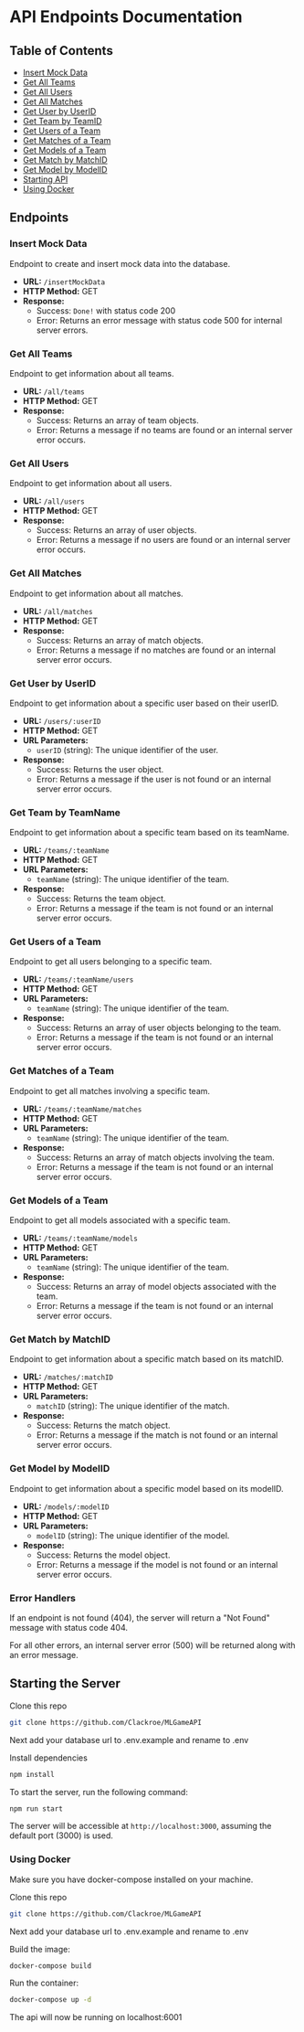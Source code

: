 # API Endpoints Documentation


## Table of Contents

- [Insert Mock Data](#insert-mock-data)
- [Get All Teams](#get-all-teams)
- [Get All Users](#get-all-users)
- [Get All Matches](#get-all-matches)
- [Get User by UserID](#get-user-by-userid)
- [Get Team by TeamID](#get-team-by-teamid)
- [Get Users of a Team](#get-users-of-a-team)
- [Get Matches of a Team](#get-matches-of-a-team)
- [Get Models of a Team](#get-models-of-a-team)
- [Get Match by MatchID](#get-match-by-matchid)
- [Get Model by ModelID](#get-model-by-modelid)
- [Starting API](#starting-the-server)
- [Using Docker](#using-docker)

## Endpoints

### Insert Mock Data

Endpoint to create and insert mock data into the database.

- **URL:** `/insertMockData`
- **HTTP Method:** GET
- **Response:**
  - Success: `Done!` with status code 200
  - Error: Returns an error message with status code 500 for internal server errors.

### Get All Teams

Endpoint to get information about all teams.

- **URL:** `/all/teams`
- **HTTP Method:** GET
- **Response:**
  - Success: Returns an array of team objects.
  - Error: Returns a message if no teams are found or an internal server error occurs.

### Get All Users

Endpoint to get information about all users.

- **URL:** `/all/users`
- **HTTP Method:** GET
- **Response:**
  - Success: Returns an array of user objects.
  - Error: Returns a message if no users are found or an internal server error occurs.

### Get All Matches

Endpoint to get information about all matches.

- **URL:** `/all/matches`
- **HTTP Method:** GET
- **Response:**
  - Success: Returns an array of match objects.
  - Error: Returns a message if no matches are found or an internal server error occurs.

### Get User by UserID

Endpoint to get information about a specific user based on their userID.

- **URL:** `/users/:userID`
- **HTTP Method:** GET
- **URL Parameters:**
  - `userID` (string): The unique identifier of the user.
- **Response:**
  - Success: Returns the user object.
  - Error: Returns a message if the user is not found or an internal server error occurs.

### Get Team by TeamName

Endpoint to get information about a specific team based on its teamName.

- **URL:** `/teams/:teamName`
- **HTTP Method:** GET
- **URL Parameters:**
  - `teamName` (string): The unique identifier of the team.
- **Response:**
  - Success: Returns the team object.
  - Error: Returns a message if the team is not found or an internal server error occurs.

### Get Users of a Team

Endpoint to get all users belonging to a specific team.

- **URL:** `/teams/:teamName/users`
- **HTTP Method:** GET
- **URL Parameters:**
  - `teamName` (string): The unique identifier of the team.
- **Response:**
  - Success: Returns an array of user objects belonging to the team.
  - Error: Returns a message if the team is not found or an internal server error occurs.

### Get Matches of a Team

Endpoint to get all matches involving a specific team.

- **URL:** `/teams/:teamName/matches`
- **HTTP Method:** GET
- **URL Parameters:**
  - `teamName` (string): The unique identifier of the team.
- **Response:**
  - Success: Returns an array of match objects involving the team.
  - Error: Returns a message if the team is not found or an internal server error occurs.

### Get Models of a Team

Endpoint to get all models associated with a specific team.

- **URL:** `/teams/:teamName/models`
- **HTTP Method:** GET
- **URL Parameters:**
  - `teamName` (string): The unique identifier of the team.
- **Response:**
  - Success: Returns an array of model objects associated with the team.
  - Error: Returns a message if the team is not found or an internal server error occurs.

### Get Match by MatchID

Endpoint to get information about a specific match based on its matchID.

- **URL:** `/matches/:matchID`
- **HTTP Method:** GET
- **URL Parameters:**
  - `matchID` (string): The unique identifier of the match.
- **Response:**
  - Success: Returns the match object.
  - Error: Returns a message if the match is not found or an internal server error occurs.

### Get Model by ModelID

Endpoint to get information about a specific model based on its modelID.

- **URL:** `/models/:modelID`
- **HTTP Method:** GET
- **URL Parameters:**
  - `modelID` (string): The unique identifier of the model.
- **Response:**
  - Success: Returns the model object.
  - Error: Returns a message if the model is not found or an internal server error occurs.

### Error Handlers

If an endpoint is not found (404), the server will return a "Not Found" message with status code 404.

For all other errors, an internal server error (500) will be returned along with an error message.

## Starting the Server
Clone this repo
```bash
git clone https://github.com/Clackroe/MLGameAPI
```

Next add your database url to .env.example and rename to .env

Install dependencies 
```bash
npm install
```
To start the server, run the following command:
```bash
npm run start
```

The server will be accessible at `http://localhost:3000`, assuming the default port (3000) is used.

### Using Docker

  Make sure you have docker-compose installed on your machine.

 Clone this repo
  ```bash
  git clone https://github.com/Clackroe/MLGameAPI
  ```
  Next add your database url to .env.example and rename to .env

  Build the image:
  ```bash
  docker-compose build
  ```
  Run the container:
  ```bash
  docker-compose up -d
  ```
  The api will now be running on localhost:6001
  
  
  
  
  
